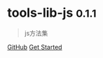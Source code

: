# tools-lib-js <small>0.1.1</small>

> js方法集

[GitHub](https://github.com/verybigorange/tools-lib-js)
[Get Started](/other/_about.md)

<!-- 背景色 -->

<!-- ![color](#f0f0f0) -->
